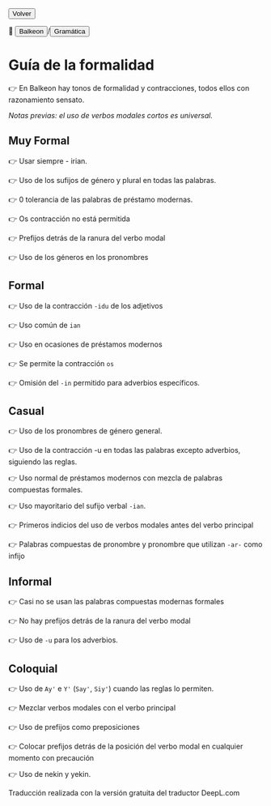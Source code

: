 <button class="button-82-pushable" role="button" onclick="history.back()">
  <span class="button-82-shadow"></span>
  <span class="button-82-edge"></span>
  <span class="button-82-front text">
  Volver
 </span> </button>

📂 <button class="button-16" role="button" onclick="location.href='../../index'">Balkeon</button>/<button class="button-16" role="button" onclick="location.href='../index'">Gramática</button>

# Guía de la formalidad

👉 En Balkeon hay tonos de formalidad y contracciones, todos ellos con razonamiento sensato.

*Notas previas: el uso de verbos modales cortos es universal.*

## Muy Formal

👉 Usar siempre - irian.

👉 Uso de los sufijos de género y plural en todas las palabras.

👉 0 tolerancia de las palabras de préstamo modernas.

👉 Os contracción no está permitida

👉 Prefijos detrás de la ranura del verbo modal

👉 Uso de los géneros en los pronombres

## Formal

👉 Uso de la contracción `-idu` de los adjetivos

👉 Uso común de `ian`

👉 Uso en ocasiones de préstamos modernos

👉 Se permite la contracción `os`

👉 Omisión del `-in` permitido para adverbios específicos.

## Casual

👉 Uso de los pronombres de género general.

👉 Uso de la contracción -u en todas las palabras excepto adverbios, siguiendo las reglas.

👉 Uso normal de préstamos modernos con mezcla de palabras compuestas formales.

👉 Uso mayoritario del sufijo verbal `-ian`.

👉 Primeros indicios del uso de verbos modales antes del verbo principal

👉 Palabras compuestas de pronombre y pronombre que utilizan `-ar-` como infijo

## Informal

👉 Casi no se usan las palabras compuestas modernas formales

👉 No hay prefijos detrás de la ranura del verbo modal 

👉 Uso de `-u` para los adverbios. 

## Coloquial

👉 Uso de `Ay'` e `Y'` (`Say'`, `Siy'`) cuando las reglas lo permiten.

👉 Mezclar verbos modales con el verbo principal

👉 Uso de prefijos como preposiciones

👉 Colocar prefijos detrás de la posición del verbo modal en cualquier momento con precaución

👉 Uso de nekin y yekin.

Traducción realizada con la versión gratuita del traductor DeepL.com
